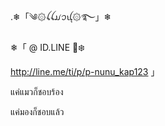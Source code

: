 
.❄「༄۞ꪶꪶꪣꪫꪊุ۞࿐」❄

❄「 @ ID.LINE 🎸❄️

http://line.me/ti/p/p-nunu_kap123 」

แค่แมวก็ชอบร้อง

แค่มองก็ชอบแล้ว
